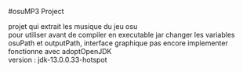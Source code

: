 #osuMP3 Project

projet qui extrait les musique du jeu osu  
pour utiliser avant de compiler en executable jar changer les variables osuPath et outputPath, interface graphique pas encore implementer  
fonctionne avec adoptOpenJDK  
version : jdk-13.0.0.33-hotspot

